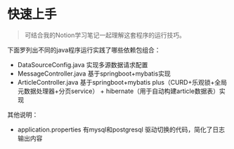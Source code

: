 # 快速上手

> 可结合我的Notion学习笔记一起理解这套程序的运行技巧。

下面罗列出不同的java程序运行实践了哪些依赖包组合：

- DataSourceConfig.java 实现多源数据请求配置
- MessageController.java 基于springboot+mybatis实现
- ArticleController.java 基于springboot+mybatis plus（CURD+乐观锁+全局元数据处理器+分页service） + hibernate（用于自动构建article数据表）实现

其他说明：

- application.properties 有mysql和postgresql 驱动切换的代码，简化了日志输出内容
